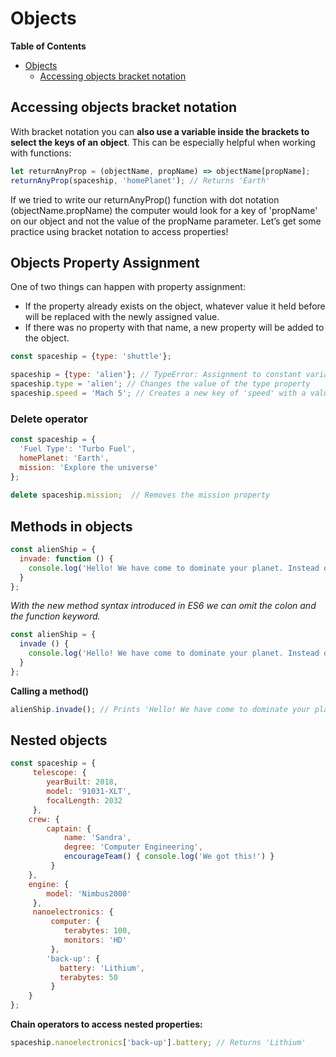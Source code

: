 # Objects

<!-- markdown-toc start - Don't edit this section. Run M-x markdown-toc-refresh-toc -->
**Table of Contents**

- [Objects](#objects)
    - [Accessing objects bracket notation](#accessing-objects-bracket-notation)

<!-- markdown-toc end -->


## Accessing objects bracket notation


With bracket notation you can **also use a variable inside the brackets to select the keys of an object**. This can be especially helpful when working with functions:

```javascript
let returnAnyProp = (objectName, propName) => objectName[propName];
returnAnyProp(spaceship, 'homePlanet'); // Returns 'Earth'
```

If we tried to write our returnAnyProp() function with dot notation (objectName.propName) the computer would look for a key of 'propName' on our object and not the value of the propName parameter. Let’s get some practice using bracket notation to access properties!

## Objects Property Assignment
One of two things can happen with property assignment:

* If the property already exists on the object, whatever value it held before will be replaced with the newly assigned value.
* If there was no property with that name, a new property will be added to the object.

```javascript
const spaceship = {type: 'shuttle'};

spaceship = {type: 'alien'}; // TypeError: Assignment to constant variable.
spaceship.type = 'alien'; // Changes the value of the type property
spaceship.speed = 'Mach 5'; // Creates a new key of 'speed' with a value of 'Mach 5'
```
### **Delete** operator

```javascript
const spaceship = {
  'Fuel Type': 'Turbo Fuel',
  homePlanet: 'Earth',
  mission: 'Explore the universe' 
};
 
delete spaceship.mission;  // Removes the mission property
```

## Methods in objects


```javascript
const alienShip = {
  invade: function () { 
    console.log('Hello! We have come to dominate your planet. Instead of Earth, it shall be called New Xaculon.')
  }
};
```
*With the new method syntax introduced in ES6 we can omit the colon and the function keyword.*

```javascript
const alienShip = {
  invade () { 
    console.log('Hello! We have come to dominate your planet. Instead of Earth, it shall be called New Xaculon.')
  }
};
```

**Calling a method()**
```javascript
alienShip.invade(); // Prints 'Hello! We have come to dominate your planet. Instead of Earth, it shall be called New Xaculon.'
```

## Nested objects

```javascript
const spaceship = {
     telescope: {
        yearBuilt: 2018,
        model: '91031-XLT',
        focalLength: 2032 
     },
    crew: {
        captain: { 
            name: 'Sandra', 
            degree: 'Computer Engineering', 
            encourageTeam() { console.log('We got this!') } 
         }
    },
    engine: {
        model: 'Nimbus2000'
     },
     nanoelectronics: {
         computer: {
            terabytes: 100,
            monitors: 'HD'
         },
        'back-up': {
           battery: 'Lithium',
           terabytes: 50
         }
    }
}; 
```

**Chain operators to access nested properties:**

```javascript
spaceship.nanoelectronics['back-up'].battery; // Returns 'Lithium'
```
